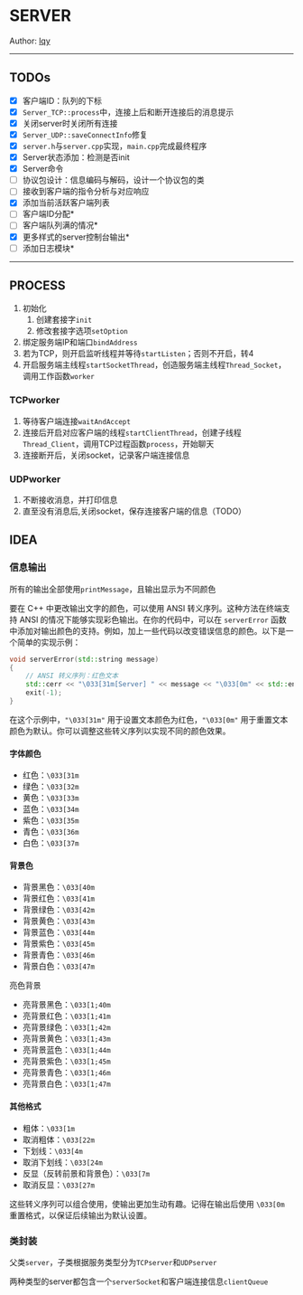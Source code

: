 # SERVER

Author: [lqy](https://github.com/lEEExp3rt)

---

## TODOs

- [x] 客户端ID：队列的下标
- [x] `Server_TCP::process`中，连接上后和断开连接后的消息提示
- [x] 关闭server时关闭所有连接
- [x] `Server_UDP::saveConnectInfo`修复
- [x] `server.h`与`server.cpp`实现，`main.cpp`完成最终程序
- [x] Server状态添加：检测是否init
- [x] Server命令
- [ ] 协议包设计：信息编码与解码，设计一个协议包的类
- [ ] 接收到客户端的指令分析与对应响应
- [x] 添加当前活跃客户端列表
- [ ] 客户端ID分配*
- [ ] 客户端队列满的情况*
- [x] 更多样式的server控制台输出*
- [ ] 添加日志模块*

---

## PROCESS

1. 初始化
   1. 创建套接字`init`
   2. 修改套接字选项`setOption`
2. 绑定服务端IP和端口`bindAddress`
3. 若为TCP，则开启监听线程并等待`startListen`；否则不开启，转4
4. 开启服务端主线程`startSocketThread`，创造服务端主线程`Thread_Socket`，调用工作函数`worker`

### TCPworker

1. 等待客户端连接`waitAndAccept`
2. 连接后开启对应客户端的线程`startClientThread`，创建子线程`Thread_Client`，调用TCP过程函数`process`，开始聊天
3. 连接断开后，关闭socket，记录客户端连接信息

### UDPworker

1. 不断接收消息，并打印信息
2. 直至没有消息后,关闭socket，保存连接客户端的信息（TODO）

## IDEA

### 信息输出

所有的输出全部使用`printMessage`，且输出显示为不同颜色

要在 C++ 中更改输出文字的颜色，可以使用 ANSI 转义序列。这种方法在终端支持 ANSI 的情况下能够实现彩色输出。在你的代码中，可以在 `serverError` 函数中添加对输出颜色的支持。例如，加上一些代码以改变错误信息的颜色。以下是一个简单的实现示例：

```cpp
void serverError(std::string message)
{
    // ANSI 转义序列：红色文本
    std::cerr << "\033[31m[Server] " << message << "\033[0m" << std::endl;
    exit(-1);
}
```

在这个示例中，`"\033[31m"` 用于设置文本颜色为红色，`"\033[0m"` 用于重置文本颜色为默认。你可以调整这些转义序列以实现不同的颜色效果。

#### 字体颜色

- 红色：`\033[31m`
- 绿色：`\033[32m`
- 黄色：`\033[33m`
- 蓝色：`\033[34m`
- 紫色：`\033[35m`
- 青色：`\033[36m`
- 白色：`\033[37m`

#### 背景色

- 背景黑色：`\033[40m`
- 背景红色：`\033[41m`
- 背景绿色：`\033[42m`
- 背景黄色：`\033[43m`
- 背景蓝色：`\033[44m`
- 背景紫色：`\033[45m`
- 背景青色：`\033[46m`
- 背景白色：`\033[47m`

亮色背景

- 亮背景黑色：`\033[1;40m`
- 亮背景红色：`\033[1;41m`
- 亮背景绿色：`\033[1;42m`
- 亮背景黄色：`\033[1;43m`
- 亮背景蓝色：`\033[1;44m`
- 亮背景紫色：`\033[1;45m`
- 亮背景青色：`\033[1;46m`
- 亮背景白色：`\033[1;47m`

#### 其他格式

- 粗体：`\033[1m`
- 取消粗体：`\033[22m`
- 下划线：`\033[4m`
- 取消下划线：`\033[24m`
- 反显（反转前景和背景色）：`\033[7m`
- 取消反显：`\033[27m`

这些转义序列可以组合使用，使输出更加生动有趣。记得在输出后使用 `\033[0m` 重置格式，以保证后续输出为默认设置。

### 类封装

父类`server`，子类根据服务类型分为`TCPserver`和`UDPserver`

两种类型的server都包含一个`serverSocket`和客户端连接信息`clientQueue`
